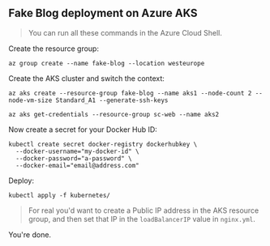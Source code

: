 
## Fake Blog deployment on Azure AKS

> You can run all these commands in the Azure Cloud Shell.

Create the resource group:

```
az group create --name fake-blog --location westeurope
```

Create the AKS cluster and switch the context:

```
az aks create --resource-group fake-blog --name aks1 --node-count 2 --node-vm-size Standard_A1 --generate-ssh-keys

az aks get-credentials --resource-group sc-web --name aks2

```

Now create a secret for your Docker Hub ID:

```
kubectl create secret docker-registry dockerhubkey \
  --docker-username="my-docker-id" \
  --docker-password="a-password" \
  --docker-email="email@address.com"
```

Deploy:

```
kubectl apply -f kubernetes/
```

> For real you'd want to create a Public IP address in the AKS resource group, and then set that IP in the `loadBalancerIP` value in `nginx.yml`.

You're done.